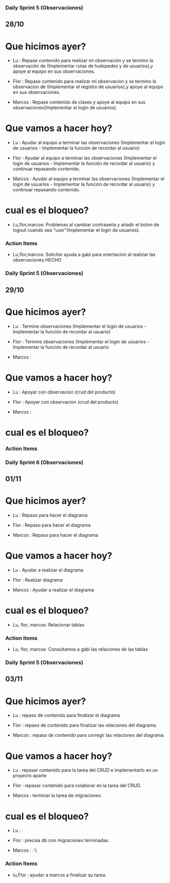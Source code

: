 ### Daily Sprint 5 (Observaciones)
## 28/10

# Que hicimos ayer? 

- Lu : Repase contenido para realizar mi observación y se termino la observación de (Implementar rutas de huéspedes y de usuarios),y apoye al equipo en sus observaciones.

- Flor : Repase contenido para realizar mi observación y se termino la observacion de (Implementar el registro de usuarios),y apoye al equipo en sus observaciones.

- Marcos : Repase contenido de clases y apoye al equipo en sus observaciones(Implementar el login de usuarios).


# Que vamos a hacer hoy? 

- Lu : Ayudar al equipo a terminar las observaciones (Implementar el login de usuarios - Implementar la función de recordar al usuario)

- Flor : Ayudar al equipo a terminar las observaciones (Implementar el login de usuarios - Implementar la función de recordar al usuario) y continuar repasando contenido.

- Marcos : Ayudar al equipo a terminar las observaciones (Implementar el login de usuarios - Implementar la función de recordar al usuario) y continuar repasando contenido.

# cual es el bloqueo?

- Lu,flor,marcos: Problemas al cambiar contraseña y añadir el boton de logout cuando sea "user"(Implementar el login de usuarios).

### Action Items

- Lu,flor,marcos: Solicitar ayuda a gabi para orientacion al realizar las observaciones.HECHO


### Daily Sprint 5 (Observaciones)
## 29/10


# Que hicimos ayer? 

- Lu : Termine observaciones (Implementar el login de usuarios - Implementar la función de recordar al usuario)

- Flor : Termine observaciones (Implementar el login de usuarios - Implementar la función de recordar al usuario

- Marcos : 


# Que vamos a hacer hoy? 

- Lu : Apoyar con observacion (crud del producto)

- Flor : Apoyar con observacion (crud del producto)

- Marcos : 

# cual es el bloqueo?



### Action Items


### Daily Sprint 6 (Observaciones)
## 01/11


# Que hicimos ayer? 

- Lu :  Repaso para hacer el diagrama

- Flor : Repaso para hacer el diagrama

- Marcos : Repaso para hacer el diagrama


# Que vamos a hacer hoy? 

- Lu : Ayudar a realizar el diagrama

- Flor : Realizar diagrama

- Marcos : Ayudar a realizar el diagrama

# cual es el bloqueo?

- Lu, flor, marcos: Relacionar tablas

### Action Items

- Lu, flor, marcos: Consultamos a gabi las relaciones de las tablas




### Daily Sprint 5 (Observaciones)
## 03/11


# Que hicimos ayer? 

- Lu : repaso de contenido para finalizar el diagrama

- Flor : repaso de contenido para finalizar las relaciones del diagrama.  

- Marcos : repaso de contenido para corregir las relaciones del diagrama. 


# Que vamos a hacer hoy? 

- Lu : repasar contenido para la tarea del CRUD e implementarlo en un proyecto aparte

- Flor : repasar contenido para colaborar en la tarea del CRUD.  

- Marcos : terminar la tarea de migraciones. 

# cual es el bloqueo?

- Lu : 

- Flor : precisa db con migraciones terminadas. 

- Marcos : :'( 

### Action Items

- lu,Flor : ayudar a marcos a finalizar su tarea.
